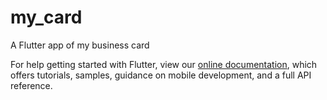 # my_card

A Flutter app of my business card

For help getting started with Flutter, view our
[online documentation](https://flutter.dev/docs), which offers tutorials,
samples, guidance on mobile development, and a full API reference.
